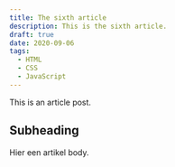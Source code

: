 ```yaml
---
title: The sixth article
description: This is the sixth article.
draft: true
date: 2020-09-06
tags:
  - HTML
  - CSS
  - JavaScript
---
```


This is an article post.

## Subheading

Hier een artikel body.